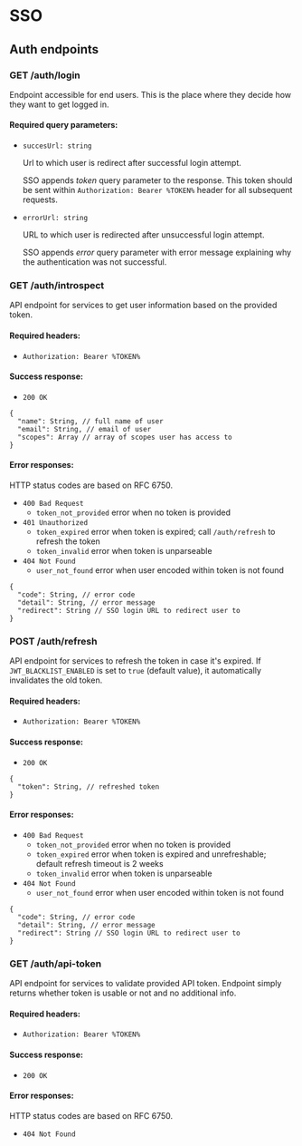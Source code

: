 # SSO

## Auth endpoints

### GET /auth/login

Endpoint accessible for end users. This is the place where they decide how they want to
get logged in.

#### Required query parameters:

* `succesUrl: string`
  
  Url to which user is redirect after successful login attempt.
  
  SSO appends *token* query parameter to the response. This token should be sent within
  `Authorization: Bearer %TOKEN%` header for all subsequent requests.
  
* `errorUrl: string`

  URL to which user is redirected after unsuccessful login attempt.
  
  SSO appends *error* query parameter with error message explaining why the authentication
  was not successful.
  
### GET /auth/introspect

API endpoint for services to get user information based on the provided token.
  
#### Required headers:
  
* `Authorization: Bearer %TOKEN%`

#### Success response:

* `200 OK`
```
{
  "name": String, // full name of user
  "email": String, // email of user
  "scopes": Array // array of scopes user has access to
}
```

#### Error responses:

HTTP status codes are based on RFC 6750.

* `400 Bad Request`
  * `token_not_provided` error when no token is provided
* `401 Unauthorized`
  * `token_expired` error when token is expired; call `/auth/refresh` to refresh the token 
  * `token_invalid` error when token is unparseable
* `404 Not Found`
  * `user_not_found` error when user encoded within token is not found
  
```
{
  "code": String, // error code
  "detail": String, // error message
  "redirect": String // SSO login URL to redirect user to
}
```
  
### POST /auth/refresh

API endpoint for services to refresh the token in case it's expired. If `JWT_BLACKLIST_ENABLED`
is set to `true` (default value), it automatically invalidates the old token.

#### Required headers:
  
* `Authorization: Bearer %TOKEN%`

#### Success response:

* `200 OK`
```
{
  "token": String, // refreshed token
}
```

#### Error responses:

* `400 Bad Request`
  * `token_not_provided` error when no token is provided 
  * `token_expired` error when token is expired and unrefreshable; default refresh timeout is 2 weeks
  * `token_invalid` error when token is unparseable
* `404 Not Found`
  * `user_not_found` error when user encoded within token is not found

```
{
  "code": String, // error code
  "detail": String, // error message
  "redirect": String // SSO login URL to redirect user to
}
```

### GET /auth/api-token

API endpoint for services to validate provided API token. Endpoint simply returns whether token
is usable or not and no additional info.
  
#### Required headers:
  
* `Authorization: Bearer %TOKEN%`

#### Success response:

* `200 OK`

#### Error responses:

HTTP status codes are based on RFC 6750.

* `404 Not Found`
